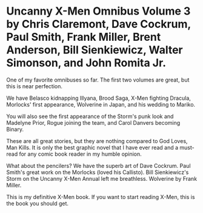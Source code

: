 # Uncanny X-Men Omnibus Volume 3 by Chris Claremont, Dave Cockrum, Paul Smith, Frank Miller, Brent Anderson, Bill Sienkiewicz, Walter Simonson, and John Romita Jr.

One of my favorite omnibuses so far. The first two volumes are great, but this is near perfection.

We have Belasco kidnapping Illyana, Brood Saga, X-Men fighting Dracula, Morlocks' first appearance, Wolverine in Japan, and his wedding to Mariko.

You will also see the first appearance of the Storm's punk look and Madelyne Prior, Rogue joining the team, and Carol Danvers becoming Binary.

These are all great stories, but they are nothing compared to God Loves, Man Kills. It is only the best graphic novel that I have ever read and a must-read for any comic book reader in my humble opinion.

What about the pencilers? We have the superb art of Dave Cockrum. Paul Smith's great work on the Morlocks (loved his Callisto). Bill Sienkiewicz's Storm on the Uncanny X-Men Annual left me breathless. Wolverine by Frank Miller.

This is my definitive X-Men book. If you want to start reading X-Men, this is the book you should get.
